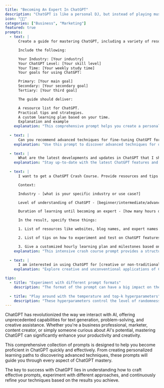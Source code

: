 ```yaml
---
title: "Becoming An Expert In ChatGPT"
description: "ChatGPT is like a personal DJ, but instead of playing music, it spins words like a pro! With its ability to generate human-like text, it's the perfect companion for anyone looking to enhance their writing, creativity, and productivity."
icon: "👨‍💻"
categories: ["Business", "Marketing"]
featured: true
prompts:
  - text: |
      Create a guide for mastering ChatGPT, including a variety of resources, strategies, and a personalized learning path. Make sure to include trusted digital platforms, blogs, key figures, literature, and YouTube videos. The AI should not generate non-existent data.

      Include the following:

      Your Industry: [Your industry]
      Your ChatGPT Level: [Your skill level]
      Your Time: [Your weekly study time]
      Your goals for using ChatGPT:

      Primary: [Your main goal]
      Secondary: [Your secondary goal]
      Tertiary: [Your third goal]

      The guide should deliver:

      A resource list for ChatGPT.
      Practical tips and strategies.
      A custom learning plan based on your time.
      Explanation and example
    explanation: "This comprehensive prompt helps you create a personalized learning path for mastering ChatGPT. Replace the placeholders with your specific industry, current skill level, available study time, and learning goals to get a customized guide tailored to your needs."
  
  - text: |
      Can you recommend advanced techniques for fine-tuning ChatGPT for [specific tasks/purposes]?
    explanation: "Use this prompt to discover advanced techniques for optimizing ChatGPT for your specific use case. Replace [specific tasks/purposes] with your particular application area."
  
  - text: |
      What are the latest developments and updates in ChatGPT that I should be aware of as an expert user?
    explanation: "Stay up-to-date with the latest ChatGPT features and improvements. This prompt helps you discover recent updates and advanced features."
  
  - text: |
      I want to get a ChatGPT Crash Course. Provide resources and tips on how to effectively use this model to become an expert in ChatGPT fast. Do not come up with AI-generated names or titles if there is no existing data or resources for that.

      Context:

      Industry - [what is your specific industry or use case?]

      Level of understanding of ChatGPT - [beginner/intermediate/advanced]

      Duration of learning until becoming an expert - [how many hours do you want in this crash course?]

      In the result, specify these things:

      1. List of resources like websites, blog names, and expert names that I can Google.

      2. List of tips on how to experiment and test on ChatGPT features.

      3. Give a customized hourly learning plan and milestones based on the Duration of learning until becoming an expert.
    explanation: "This intensive crash course prompt provides a structured approach to rapidly gaining ChatGPT expertise. Customize the industry, skill level, and time commitment for a personalized learning experience."
  
  - text: |
      I am interested in using ChatGPT for [creative or non-traditional application]. Can you provide me with inspiration and examples of how the model has been used in similar contexts and how I can adapt it for my own use case?
    explanation: "Explore creative and unconventional applications of ChatGPT. Replace [creative or non-traditional application] with your innovative use case idea."

tips:
  - title: "Experiment with different prompt formats"
    description: "The format of the prompt can have a big impact on the quality of the generated text. Experimenting with different prompts can help you understand what works best for your specific use case."
  
  - title: "Play around with the temperature and top-k hyperparameters"
    description: "These hyperparameters control the level of randomness and diversity in the generated text. Experimenting with different values can help you find the sweet spot that works best for your specific use case."
---
```


ChatGPT has revolutionized the way we interact with AI, offering unprecedented capabilities for text generation, problem-solving, and creative assistance. Whether you're a business professional, marketer, content creator, or simply someone curious about AI's potential, mastering ChatGPT can significantly enhance your productivity and creativity.

This comprehensive collection of prompts is designed to help you become proficient in ChatGPT quickly and effectively. From creating personalized learning paths to discovering advanced techniques, these prompts will guide you through every aspect of ChatGPT mastery.

The key to success with ChatGPT lies in understanding how to craft effective prompts, experiment with different approaches, and continuously refine your techniques based on the results you achieve.

